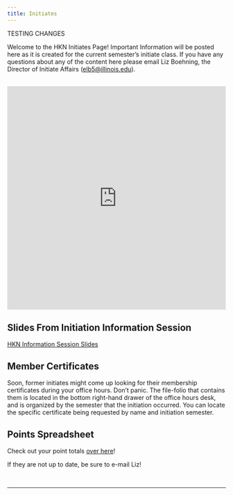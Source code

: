 ```yaml
---
title: Initiates  
---
```


TESTING CHANGES

Welcome to the HKN Initiates Page! Important Information will be posted here as it is created for the current semester’s initiate class. If you have any questions about any of the content here please email Liz Boehning, the Director of Initiate Affairs (elb5@illinois.edu).

<br />
<iframe src="https://docs.google.com/spreadsheets/d/e/2PACX-1vQCUhB54AfHIkdyJh-t-JOG28o9Qn2tmpBMrKR5QQDIMaoZwe0LM6XpSRj5vTjWuRlVMeFRtIzdb1Ir/pubhtml?widget=true&amp;headers=false" width="100%" height="515vh" frameborder="0" scrolling="no"></iframe>
<!-- <iframe src="https://docs.google.com/spreadsheets/d/e/2PACX-1vSYcvsWZiGMqxZh0UC2ReGovxNb1HEQK9lPWlCdQhtdrk4cP-3slL2t4C800gp_8XtDTALbCi7gWVOS/pubhtml" width="100%" height="515vh" frameborder="0" scrolling="no"></iframe>-->

Slides From Initiation Information Session
---
[HKN Information Session Slides](https://docs.google.com/presentation/d/1HujsWv8jSpSGb3k2qtDkqAFfRlKDgcm4gxn8WnG8dLk/edit?usp=sharing)

<!-- Initiate Office Hour Quizzes
---------------------------
Be sure to take your quiz during your office hours and fill out the google form from the whiteboard in the office! -->

Member Certificates
---
Soon, former initiates might come up looking for their membership certificates during your office hours. Don’t panic. The file-folio that contains them is located in the bottom right-hand drawer of the office hours desk, and is organized by the semester that the initiation occurred. You can locate the specific certificate being requested by name and initiation semester.

Points Spreadsheet
---
Check out your point totals [over here](https://docs.google.com/spreadsheets/d/1-vFqZWU5_jZBiBSmeTmxxdVoKF5vAgcARhD0bdFXQRI/edit#gid=0)!

If they are not up to date, be sure to e-mail Liz!

<br />


<!-- Come Into The RSO Office! -->
---------------------
